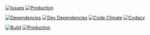 [![Issues](https://img.shields.io/github/issues/DavidSimnerRG/make-pizza-info.svg)](https://github.com/DavidSimnerRG/make-pizza-info/issues)
[![Production](https://img.shields.io/badge/backlog-trello-brightgreen.svg)](https://trello.com/b/cGU749TR/make-pizza-info)

[![Dependencies](https://img.shields.io/david/DavidSimnerRG/make-pizza-info.svg)](https://david-dm.org/DavidSimnerRG/make-pizza-info#info=dependencies)
[![Dev Dependencies](https://img.shields.io/david/dev/DavidSimnerRG/make-pizza-info.svg)](https://david-dm.org/DavidSimnerRG/make-pizza-info#info=devDependencies)
[![Code Climate](https://img.shields.io/codeclimate/github/DavidSimnerRG/make-pizza-info.svg)](https://codeclimate.com/github/DavidSimnerRG/make-pizza-info)
[![Codacy](https://img.shields.io/codacy/f7d2bd30d06a4931a6ec24fe6728248c.svg)](https://www.codacy.com/app/david-simner/make-pizza-info/dashboard)

[![Build](https://img.shields.io/travis/DavidSimnerRG/make-pizza-info.svg)](https://travis-ci.org/DavidSimnerRG/make-pizza-info)
[![Production](https://img.shields.io/badge/production-azure-007fff.svg)](https://make-pizza.info/)
